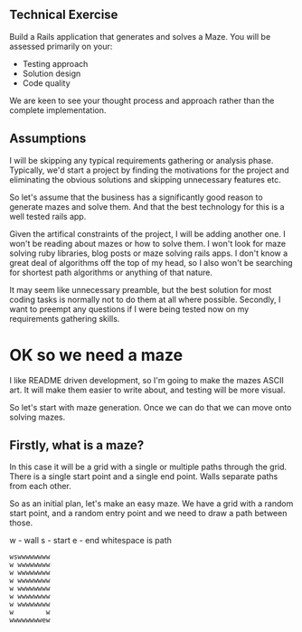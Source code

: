 Technical Exercise
---------------------------

Build a Rails application that generates and solves a Maze. You will be assessed primarily on your:
* Testing approach
* Solution design
* Code quality

We are keen to see your thought process and approach rather than the complete implementation.


Assumptions
------------

I will be skipping any typical requirements gathering or analysis phase.
Typically, we'd start a project by finding the motivations for the project and
eliminating the obvious solutions and skipping unnecessary features etc.

So let's assume that the business has a significantly good reason to generate mazes and
solve them. 
And that the best technology for this is a well tested rails app.

Given the artifical constraints of the project, I will be adding another one.
I won't be reading about mazes or how to solve them. I won't look for maze solving
ruby libraries, blog posts or maze solving rails apps.
I don't know a great deal of algorithms off the top of my head, so I also won't be
searching for shortest path algorithms or anything of that nature.

It may seem like unnecessary preamble, but the best solution for most coding tasks
is normally not to do them at all where possible. Secondly, I want to 
preempt any questions if I were being tested now on my requirements gathering skills.


OK so we need a maze
===================

I like README driven development, so I'm going to make the mazes ASCII art. It will
make them easier to write about, and testing will be more visual.

So let's start with maze generation. 
Once we can do that we can move onto solving mazes.

Firstly, what is a maze?
-----------------------
In this case it will be a grid with a single or multiple paths through the grid.
There is a single start point and a single end point.
Walls separate paths from each other.

So as an initial plan, let's make an easy maze.
We have a grid with a random start point, and a random entry point and we
need to draw a path between those.

w - wall
s - start
e - end
whitespace is path

```
wswwwwwwww
w wwwwwwww
w wwwwwwww
w wwwwwwww
w wwwwwwww
w wwwwwwww
w wwwwwwww
w        w
wwwwwwwwew
```



